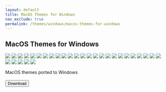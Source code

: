 ```yaml
---
layout: default
title: MacOS Themes for Windows
nav_exclude: true
permalink: /themes/windows/macos-themes-for-windows
---
```


<div class="card">
    <div class="container">
        <h2 class="text-delta">MacOS Themes for Windows</h2>
            <div class="gallery"> 
                <img src="../../assets/PreviewImages/MacOS-Themes-for-Windows/Sequoia Light.png" class="squared-corners">
                <img src="../../assets/PreviewImages/MacOS-Themes-for-Windows/Sequoia Dark.png" class="squared-corners">
                <img src="../../assets/PreviewImages/MacOS-Themes-for-Windows/Sonoma Light.png" class="squared-corners">
                <img src="../../assets/PreviewImages/MacOS-Themes-for-Windows/Sonoma Dark.png" class="squared-corners">
                <img src="../../assets/PreviewImages/MacOS-Themes-for-Windows/Ventura Light.png" class="squared-corners">
                <img src="../../assets/PreviewImages/MacOS-Themes-for-Windows/Ventura Dark.png" class="squared-corners">
                <img src="../../assets/PreviewImages/MacOS-Themes-for-Windows/BigSur Day.png" class="squared-corners">
                <img src="../../assets/PreviewImages/MacOS-Themes-for-Windows/BigSur Night.png" class="squared-corners">
                <img src="../../assets/PreviewImages/MacOS-Themes-for-Windows/BigSur Colorful Day.png" class="squared-corners">
                <img src="../../assets/PreviewImages/MacOS-Themes-for-Windows/BigSur Colorful Night.png" class="squared-corners">
                <img src="../../assets/PreviewImages/MacOS-Themes-for-Windows/Catalina Day.png" class="squared-corners">
                <img src="../../assets/PreviewImages/MacOS-Themes-for-Windows/Catalina Night.png" class="squared-corners">
                <img src="../../assets/PreviewImages/MacOS-Themes-for-Windows/Mojave Day.png" class="squared-corners">
                <img src="../../assets/PreviewImages/MacOS-Themes-for-Windows/Mojave Night.png" class="squared-corners">
                <img src="../../assets/PreviewImages/MacOS-Themes-for-Windows/Monterey Light.png" class="squared-corners">
                <img src="../../assets/PreviewImages/MacOS-Themes-for-Windows/Monterey Dark.png" class="squared-corners">
                <img src="../../assets/PreviewImages/MacOS-Themes-for-Windows/High Sierra.png" class="squared-corners">
                <img src="../../assets/PreviewImages/MacOS-Themes-for-Windows/Sierra.png" class="squared-corners">
                <img src="../../assets/PreviewImages/MacOS-Themes-for-Windows/El Capitan.png" class="squared-corners">
                <img src="../../assets/PreviewImages/MacOS-Themes-for-Windows/Yosemite.png" class="squared-corners">
                <img src="../../assets/PreviewImages/MacOS-Themes-for-Windows/Mavericks.png" class="squared-corners">
                <img src="../../assets/PreviewImages/MacOS-Themes-for-Windows/Mountain Lion.png" class="squared-corners">
                <img src="../../assets/PreviewImages/MacOS-Themes-for-Windows/Lion.png" class="squared-corners">
                <img src="../../assets/PreviewImages/MacOS-Themes-for-Windows/Snow Leopard.png" class="squared-corners">
                <img src="../../assets/PreviewImages/MacOS-Themes-for-Windows/Snow Leopard Alt.png" class="squared-corners">
                <img src="../../assets/PreviewImages/MacOS-Themes-for-Windows/Leopard.png" class="squared-corners">
                <img src="../../assets/PreviewImages/MacOS-Themes-for-Windows/Tiger.png" class="squared-corners">
                <img src="../../assets/PreviewImages/MacOS-Themes-for-Windows/Panther.png" class="squared-corners">
                <img src="../../assets/PreviewImages/MacOS-Themes-for-Windows/Jaguar.png" class="squared-corners">
                <img src="../../assets/PreviewImages/MacOS-Themes-for-Windows/Puma.png" class="squared-corners">
            </div>
            <p class="text-delta">MacOS themes ported to Windows
            <br /> <br />
            <a href="https://www.deviantart.com/og-nimbi/art/MacOS-Themes-for-Windows-1129149403">
                <button type="button" name="button" class="btn">Download</button></a></p>
    </div>
</div>